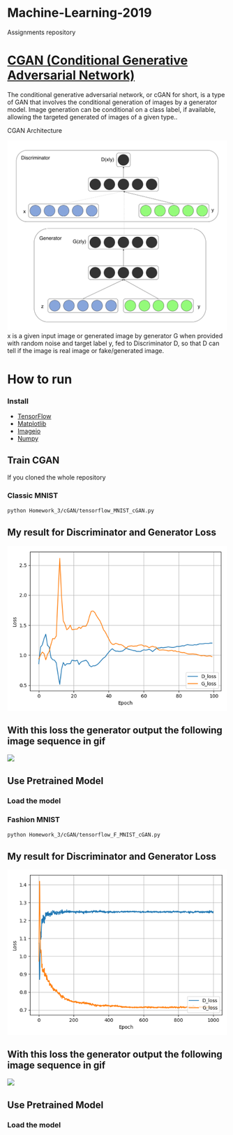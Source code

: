 # Machine-Learning-2019
Assignments repository

# [CGAN (Conditional Generative Adversarial Network)](https://arxiv.org/abs/1411.1784.pdf) 
The conditional generative adversarial network, or cGAN for short, is a type of GAN that involves the conditional generation of images by a generator model. Image generation can be conditional on a class label, if available, allowing the targeted generated of images of a given type..

CGAN Architecture

![](imgs/cGAN.png)
x is a given input image or generated image by generator G when provided with random noise and target label y, fed to Discriminator D, so that D can tell if the image is real image or fake/generated image.

# How to run
### Install 
* [TensorFlow](https://www.tensorflow.org/install/)
* [Matplotlib](https://matplotlib.org/)
* [Imageio](https://imageio.readthedocs.io/en/stable/installation.html)
* [Numpy](https://docs.scipy.org/doc/numpy/user/install.html)

## Train CGAN
If you cloned the whole repository 
### Classic MNIST 
```bash
python Homework_3/cGAN/tensorflow_MNIST_cGAN.py
```
## My result for Discriminator and Generator Loss
![](Homework_3/cGAN/MNIST_cGAN_train_hist.png)

## With this loss the generator output the following image sequence in gif
![](Homework_3/cGAN/MNIST_cGAN_generation_animation.gif)

## Use Pretrained Model
### Load the model 

### Fashion MNIST 
```bash
python Homework_3/cGAN/tensorflow_F_MNIST_cGAN.py
```
## My result for Discriminator and Generator Loss
![](Homework_3/cGAN/Fashion_MNIST_cGAN_train_hist.png)

## With this loss the generator output the following image sequence in gif
![](Homework_3/cGAN/Fashion_MNIST_cGAN_generation_animation.gif)

## Use Pretrained Model
### Load the model 

